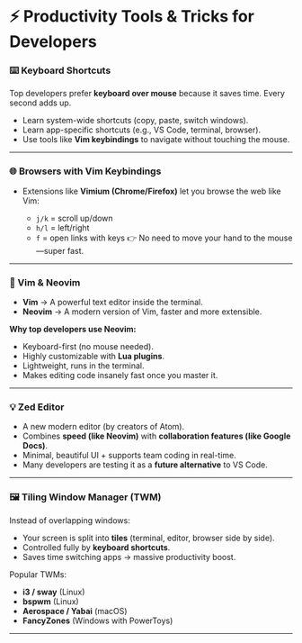 
# ⚡ Productivity Tools & Tricks for Developers

### ⌨️ Keyboard Shortcuts

Top developers prefer **keyboard over mouse** because it saves time. Every second adds up.

* Learn system-wide shortcuts (copy, paste, switch windows).
* Learn app-specific shortcuts (e.g., VS Code, terminal, browser).
* Use tools like **Vim keybindings** to navigate without touching the mouse.

---

### 🌐 Browsers with Vim Keybindings

* Extensions like **Vimium (Chrome/Firefox)** let you browse the web like Vim:

  * `j/k` = scroll up/down
  * `h/l` = left/right
  * `f` = open links with keys
    👉 No need to move your hand to the mouse—super fast.

---

### 📝 Vim & Neovim

* **Vim** → A powerful text editor inside the terminal.
* **Neovim** → A modern version of Vim, faster and more extensible.

**Why top developers use Neovim:**

* Keyboard-first (no mouse needed).
* Highly customizable with **Lua plugins**.
* Lightweight, runs in the terminal.
* Makes editing code insanely fast once you master it.

---

### 💡 Zed Editor

* A new modern editor (by creators of Atom).
* Combines **speed (like Neovim)** with **collaboration features (like Google Docs)**.
* Minimal, beautiful UI + supports team coding in real-time.
* Many developers are testing it as a **future alternative** to VS Code.

---

### 🖼️ Tiling Window Manager (TWM)

Instead of overlapping windows:

* Your screen is split into **tiles** (terminal, editor, browser side by side).
* Controlled fully by **keyboard shortcuts**.
* Saves time switching apps → massive productivity boost.

Popular TWMs:

* **i3 / sway** (Linux)
* **bspwm** (Linux)
* **Aerospace / Yabai** (macOS)
* **FancyZones** (Windows with PowerToys)

---

